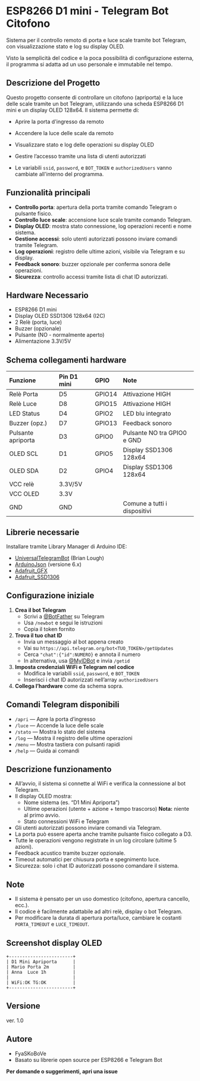 # ESP8266 D1 mini - Telegram Bot Citofono

Sistema per il controllo remoto di porta e luce scale tramite bot Telegram, con visualizzazione stato e log su display OLED.

Visto la semplicità del codice e la poca possibilità di configurazione esterna, il programma si adatta ad un uso personale e immutabile nel tempo.

## Descrizione del Progetto

Questo progetto consente di controllare un citofono (apriporta) e la luce delle scale tramite un bot Telegram, utilizzando una scheda ESP8266 D1 mini e un display OLED 128x64. Il sistema permette di:

- Aprire la porta d'ingresso da remoto

- Accendere la luce delle scale da remoto

- Visualizzare stato e log delle operazioni su display OLED

- Gestire l’accesso tramite una lista di utenti autorizzati

- Le variabili `ssid`, `password`, e `BOT_TOKEN` e `authorizedUsers` vanno cambiate all'interno del programma.

## Funzionalità principali

- **Controllo porta**: apertura della porta tramite comando Telegram o pulsante fisico.
- **Controllo luce scale**: accensione luce scale tramite comando Telegram.
- **Display OLED**: mostra stato connessione, log operazioni recenti e nome sistema.
- **Gestione accessi**: solo utenti autorizzati possono inviare comandi tramite Telegram.
- **Log operazioni**: registro delle ultime azioni, visibile via Telegram e su display.
- **Feedback sonoro**: buzzer opzionale per conferma sonora delle operazioni.
- **Sicurezza**: controllo accessi tramite lista di chat ID autorizzati.

## Hardware Necessario
- ESP8266 D1 mini
- Display OLED SSD1306 128x64 (I2C)
- 2 Relè (porta, luce)
- Buzzer (opzionale)
- Pulsante (NO - normalmente aperto)
- Alimentazione 3.3V/5V

## Schema collegamenti hardware

| Funzione | Pin D1 mini | GPIO | Note |
| :-- | :-- | :-- | :-- |
| Relè Porta | D5 | GPIO14 | Attivazione HIGH |
| Relè Luce | D8 | GPIO15 | Attivazione HIGH |
| LED Status | D4 | GPIO2 | LED blu integrato |
| Buzzer (opz.) | D7 | GPIO13 | Feedback sonoro |
| Pulsante apriporta | D3 | GPIO0 | Pulsante NO tra GPIO0 e GND |
| OLED SCL | D1 | GPIO5 | Display SSD1306 128x64 |
| OLED SDA | D2 | GPIO4 | Display SSD1306 128x64 |
| VCC relè | 3.3V/5V |  |  |
| VCC OLED | 3.3V |  |  |
| GND | GND |  | Comune a tutti i dispositivi |

## Librerie necessarie

Installare tramite Library Manager di Arduino IDE:

- [UniversalTelegramBot](https://github.com/witnessmenow/Universal-Arduino-Telegram-Bot) (Brian Lough)
- [ArduinoJson](https://arduinojson.org/) (versione 6.x)
- [Adafruit_GFX](https://github.com/adafruit/Adafruit-GFX-Library)
- [Adafruit_SSD1306](https://github.com/adafruit/Adafruit_SSD1306)


## Configurazione iniziale

1. **Crea il bot Telegram**
    - Scrivi a [@BotFather](https://telegram.me/BotFather) su Telegram
    - Usa `/newbot` e segui le istruzioni
    - Copia il token fornito
2. **Trova il tuo chat ID**
    - Invia un messaggio al bot appena creato
    - Vai su `https://api.telegram.org/bot<TUO_TOKEN>/getUpdates`
    - Cerca `"chat":{"id":NUMERO}` e annota il numero
    - In alternativa, usa [@MyIDBot](https://telegram.me/myidbot) e invia `/getid`
3. **Imposta credenziali WiFi e Telegram nel codice**
    - Modifica le variabili `ssid`, `password`, e `BOT_TOKEN`
    - Inserisci i chat ID autorizzati nell’array `authorizedUsers`
4. **Collega l’hardware** come da schema sopra.

## Comandi Telegram disponibili

- `/apri` — Apre la porta d’ingresso
- `/luce` — Accende la luce delle scale
- `/stato` — Mostra lo stato del sistema
- `/log` — Mostra il registro delle ultime operazioni
- `/menu` — Mostra tastiera con pulsanti rapidi
- `/help` — Guida ai comandi


## Descrizione funzionamento

- All’avvio, il sistema si connette al WiFi e verifica la connessione al bot Telegram.
- Il display OLED mostra:
    - Nome sistema (es. “D1 Mini Apriporta”)
    - Ultime operazioni (utente + azione + tempo trascorso) **Nota:** niente al primo avvio.
    - Stato connessioni WiFi e Telegram
- Gli utenti autorizzati possono inviare comandi via Telegram.
- La porta può essere aperta anche tramite pulsante fisico collegato a D3.
- Tutte le operazioni vengono registrate in un log circolare (ultime 5 azioni).
- Feedback acustico tramite buzzer opzionale.
- Timeout automatici per chiusura porta e spegnimento luce.
- Sicurezza: solo i chat ID autorizzati possono comandare il sistema.


## Note

- Il sistema è pensato per un uso domestico (citofono, apertura cancello, ecc.).
- Il codice è facilmente adattabile ad altri relè, display o bot Telegram.
- Per modificare la durata di apertura porta/luce, cambiare le costanti `PORTA_TIMEOUT` e `LUCE_TIMEOUT`.


## Screenshot display OLED

```
+------------------------+
| D1 Mini Apriporta      |
| Mario Porta 2m         |
| Anna  Luce 1h          |
|                        |
| WiFi:OK TG:OK          |
+------------------------+
```

## Versione

ver. 1.0

## Autore

- FyaSKoBoVe
- Basato su librerie open source per ESP8266 e Telegram Bot

**Per domande o suggerimenti, apri una issue**
